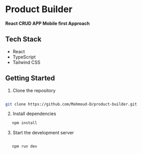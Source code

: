 # Product Builder
<b> React CRUD APP Mobile first Approach </b>  
## Tech Stack

- React
- TypeScript
- Tailwind CSS

## Getting Started

1. Clone the repository

```bash

git clone https://github.com/Mahmoud-D/product-builder.git
```


2. Install dependencies
```bash
   npm install
```

   3. Start the development server
```bash

   npm run dev
```

